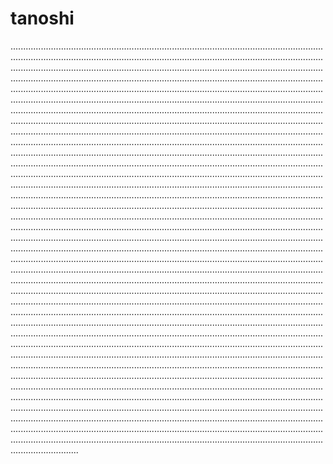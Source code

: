 # tanoshi
...................................................................................................................................................................................................................................................................................................................................................................................................................................................................................................................................................................................................................................................................................................................................................................................................................................................................................................................................................................................................................................................................................................................................................................................................................................................................................................................................................................................................................................................................................................................................................................................................................................................................................................................................................................................................................................................................................................................................................................................................................................................................................................................................................................................................................................................................................................................................................................................................................................................................................................................................................................................................................................................................................................................................................................................................................................................................................................................................................................................................................................................................................................................................................................................................................................................................................................................................................................................................................................................................................................................................................................................................................................................................................................................................................................................................................................................................................................................................................................................................................................................................................................................................................................................................................................................................................................................................................................................................................................................................................................................................................................................................................................................................................................................................................................................................................................................................................................................................